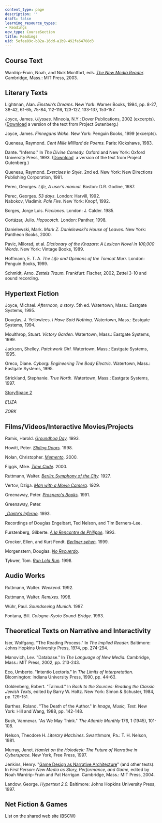 ```yaml
---
content_type: page
description: ''
draft: false
learning_resource_types:
- Readings
ocw_type: CourseSection
title: Readings
uid: 5efee89c-b82a-16dd-a1b9-492fa64708d3
---
```

## Course Text

Wardrip-Fruin, Noah, and Nick Montfort, eds. [*The New Media Reader*](http://www.newmediareader.com/). Cambridge, Mass.: MIT Press, 2003.

## Literary Texts

Lightman, Alan. *Einstein’s Dreams.* New York: Warner Books, 1994, pp. 8-27, 38-42, 61-65, 75-84, 112-116, 123-127, 133-137, 153-157.

Joyce, James. *Ulysses.* Mineola, N.Y.: Dover Publications, 2002 (excerpts). ([Download](http://www.gutenberg.org/etext/4300) a version of the text from Project Gutenberg.)

Joyce, James. *Finnegans Wake.* New York: Penguin Books, 1999 (excerpts).

Queneau, Raymond. *Cent Mille Milliard de Poems.* Paris: Kickshaws, 1983.

Dante. "Inferno." In *The Divine Comedy.* Oxford and New York: Oxford University Press, 1993. ([Download](http://www.gutenberg.org/ebooks/8800)  a version of the text from Project Gutenberg.)

Queneau, Raymond. *Exercises in Style.* 2nd ed. New York: New Directions Publishing Corporation, 1981.

Perec, Georges. *Life, A user’s manual.* Boston: D.R. Godine, 1987.

Perec, Georges. *53 days.* London: Harvill, 1992.   
Nabokov, Vladimir. *Pale Fire.* New York: Knopf, 1992.

Borges, Jorge Luis. *Ficciones.* London: J. Calder. 1985.

Cortázar, Julio. *Hopscotch.* London: Panther, 1998.

Danielewski, Mark. *Mark Z. Danielewski's House of Leaves.* New York: Pantheon Books, 2000.

Pavic, Milorad, et al. *Dictionary of the Khazars: A Lexicon Novel in 100,000 Words.* New York: Vintage Books, 1989.

Hoffmann, E. T. A. *The Life and Opinions of the Tomcat Murr.* London: Penguin Books, 1999.

Schmidt, Arno. *Zettels Traum.* Frankfurt: Fischer, 2002, Zettel 3-10 and sound recording.

## Hypertext Fiction

Joyce, Michael. *Afternoon, a story*. 5th ed. Watertown, Mass.: Eastgate Systems, 1995.

Douglas, J. Yellowlees. *I Have Said Nothing*. Watertown, Mass.: Eastgate Systems, 1994.

Moulthrop, Stuart. *Victory Garden.* Watertown, Mass.: Eastgate Systems, 1999.

Jackson, Shelley. *Patchwork Girl.* Watertown, Mass.: Eastgate Systems, 1995.

Greco, Diane. *Cyborg: Engineering The Body Electric.* Watertown, Mass.: Eastgate Systems, 1995.

Strickland, Stephanie. *True North.* Watertown, Mass.: Eastgate Systems, 1997.

[StorySpace 2](http://www.eastgate.com/Storyspace2.html)

*ELIZA*

*ZORK*

## Films/Videos/Interactive Movies/Projects

Ramis, Harold. [*Groundhog Day*](http://www.imdb.com/title/tt0107048/)*.* 1993.

Howitt, Peter. [*Sliding Doors*](http://www.imdb.com/title/tt0120148/)*.* 1998.

Nolan, Christopher. [*Memento*](http://www.imdb.com/title/tt0209144/). 2000.

Figgis, Mike. [*Time Code*](http://www.imdb.com/title/tt0220100/)*.* 2000.

Ruttmann, Walter. [*Berlin: Symphony of the City*](http://www.imdb.com/title/tt0017668/)*.* 1927.

Vertov, Dziga. [*Man with a Movie Camera*](http://www.imdb.com/title/tt0019760/)*.* 1929. 

Greenaway, Peter. [*Prospero's Books*](http://www.imdb.com/title/tt0102722/)*.* 1991.

Greenaway, Peter. 

[*\_Dante’s Inferno*](http://www.imdb.com/title/tt0098428/)*.* 1993.

Recordings of Douglas Engelbart, Ted Nelson, and Tim Berners-Lee.

Furstenberg, Gilberte. [*A la Rencontre de Philippe*](https://mitgsl.mit.edu/research/digital-humanities-and-creative-pedagogies/la-rencontre-de-philippe)*.* 1993.

Crocker, Ellen, and Kurt Fendt. [*Berliner sehen*](http://berlinersehen.mit.edu/users/sign_in)*.* 1999.

Morgenstern, Douglas. [*No Recuerdo*](https://mitgsl.mit.edu/news/douglas-morgenstern-looks-back-no-recuerdo-and-mitupv-exchange-projects)*.*

Tykwer, Tom. [*Run Lola Run*](http://www.imdb.com/title/tt0130827/)*.* 1998.

## Audio Works

Ruttmann, Walter. *Weekend.* 1992.

Ruttmann, Walter. *Remixes.* 1998.

Wühr, Paul. *Soundseeing Munich.* 1987.

Fontana, Bill. *Cologne-Kyoto Sound-Bridge.* 1993.

## Theoretical Texts on Narrative and Interactivity

Iser, Wolfgang. "The Reading Process." In *The Implied Reader.* Baltimore: Johns Hopkins University Press, 1974, pp. 274-294.

Manovich, Lev. "Database." In *The Language of New Media.* Cambridge, Mass.: MIT Press, 2002, pp. 213-243.

Eco, Umberto. "Intentio Lectoris." In *The Limits of Interpretation.* Bloomington: Indiana University Press, 1990, pp. 44-63.

Goldenberg, Robert. "Talmud." In *Back to the Sources: Reading the Classic Jewish Texts*, edited by Barry W. Holtz. New York: Simon & Schuster, 1984, pp. 129-151.

Barthes, Roland. "The Death of the Author." In *Image, Music, Text.* New York: Hill and Wang, 1988, pp. 142-148.

Bush, Vannevar. "As We May Think." *The Atlantic Monthly* 176, 1 (1945), 101-108.

Nelson, Theodore H. *Literary Machines.* Swarthmore, Pa.: T. H. Nelson, 1981.

Murray, Janet. *Hamlet on the Holodeck: The Future of Narrative in Cyberspace.* New York, Free Press, 1997.

Jenkins, Henry. "[Game Design as Narrative Architecture](http://web.mit.edu/cms/People/henry3/games&narrative.html)" (and other texts). In *First Person: New Media as Story, Performance, and Game*, edited by Noah Wardrip-Fruin and Pat Harrigan. Cambridge, Mass.: MIT Press, 2004.

Landow, George. *Hypertext 2.0.* Baltimore: Johns Hopkins University Press, 1997.

## Net Fiction & Games

List on the shared web site (BSCW)